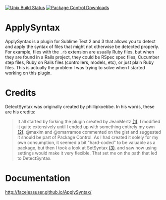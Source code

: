 [![Unix Build Status][travis-image]][travis-link]
[![Package Control Downloads][pc-image]][pc-link]
# ApplySyntax
ApplySyntax is a plugin for Sublime Text 2 and 3 that allows you to detect and apply the syntax of files that might not otherwise be detected properly. For example, files with the `.rb` extension are usually Ruby files, but when they are found in a Rails project, they could be RSpec spec files, Cucumber step files, Ruby on Rails files (controllers, models, etc), or just plain Ruby files. This is actually the problem I was trying to solve when I started working on this plugin.

# Credits
DetectSyntax was originally created by phillipkoebbe.  In his words, these are his credits:

> It all started by forking the plugin created by JeanMertz [(1)][1]. I modified it quite extensively until I ended up with something entirely my own [(2)][2]. @maxim and @omarramos commented on the gist and suggested it should be part of Package Control. As I had created it solely for my own consumption, it seemed a bit "hard-coded" to be valuable as a package, but then I took a look at SetSyntax [(3)][3]. and saw how using settings would make it very flexible. That set me on the path that led to DetectSyntax.

[1]: https://gist.github.com/925008
[2]: https://gist.github.com/1497794
[3]: https://github.com/aparajita/SetSyntax

# Documentation
http://facelessuser.github.io/ApplySyntax/

[travis-image]: https://img.shields.io/travis/facelessuser/ApplySyntax/master.svg
[travis-link]: https://travis-ci.org/facelessuser/ApplySyntax
[pc-image]: https://img.shields.io/packagecontrol/dt/ApplySyntax.svg
[pc-link]: https://packagecontrol.io/packages/ApplySyntax
